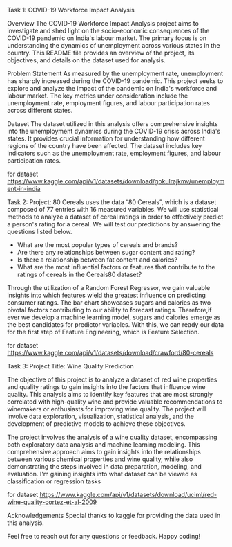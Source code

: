 Task 1: COVID-19 Workforce Impact Analysis

Overview
The COVID-19 Workforce Impact Analysis project aims to investigate and shed light on the socio-economic consequences of the COVID-19 pandemic on India's labour market. The primary focus is on understanding the dynamics of unemployment across various states in the country. This README file provides an overview of the project, its objectives, and details on the dataset used for analysis.

Problem Statement
As measured by the unemployment rate, unemployment has sharply increased during the COVID-19 pandemic. This project seeks to explore and analyze the impact of the pandemic on India's workforce and labour market. The key metrics under consideration include the unemployment rate, employment figures, and labour participation rates across different states.

Dataset
The dataset utilized in this analysis offers comprehensive insights into the unemployment dynamics during the COVID-19 crisis across India's states. It provides crucial information for understanding how different regions of the country have been affected. The dataset includes key indicators such as the unemployment rate, employment figures, and labour participation rates.

for dataset
https://www.kaggle.com/api/v1/datasets/download/gokulrajkmv/unemployment-in-india

Task 2: 
Project: 80 Cereals uses the data “80 Cereals”, which is a dataset composed of 77 entries with 16 measured variables. We will use statistical methods to analyze a dataset of cereal ratings in order to effectively predict a person's rating for a cereal. We will test our predictions by answering the questions listed below.
* What are the most popular types of cereals and brands?
* Are there any relationships between sugar content and rating?
* Is there a relationship between fat content and calories?
* What are the most influential factors or features that contribute to the ratings of cereals in the Cereals80 dataset?

Through the utilization of a Random Forest Regressor, we gain valuable insights into which features wield the greatest influence on predicting consumer ratings. The bar chart showcases sugars and calories as two pivotal factors contributing to our ability to forecast ratings. Therefore,if ever we develop a machine learning model, sugars and calories emerge as the best candidates for predictor variables. With this, we can ready our data for the first step of Feature Engineering, which is Feature Selection.

for dataset
https://www.kaggle.com/api/v1/datasets/download/crawford/80-cereals

Task 3:
Project Title: Wine Quality Prediction

The objective of this project is to analyze a dataset of red wine properties and quality ratings to gain insights into the factors that influence wine quality. This analysis aims to identify key features that are most strongly correlated with high-quality wine and provide valuable recommendations to winemakers or enthusiasts for improving wine quality. The project will involve data exploration, visualization, statistical analysis, and the development of predictive models to achieve these objectives.

The project involves the analysis of a wine quality dataset, encompassing both exploratory data analysis and machine learning modeling. This comprehensive approach aims to gain insights into the relationships between various chemical properties and wine quality, while also demonstrating the steps involved in data preparation, modeling, and evaluation.
I'm gaining insights into what dataset can be viewed as classification or regression tasks

for dataset
https://www.kaggle.com/api/v1/datasets/download/uciml/red-wine-quality-cortez-et-al-2009

Acknowledgements
Special thanks to kaggle for providing the data used in this analysis.

Feel free to reach out for any questions or feedback. Happy coding!

